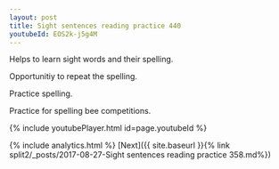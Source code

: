 ```yaml
---
layout: post
title: Sight sentences reading practice 440
youtubeId: EOS2k-j5g4M
---
```

 
 
Helps to learn sight words and their spelling.

Opportunitiy to repeat the spelling. 

Practice spelling. 
 
Practice for spelling bee competitions. 
 
{% include youtubePlayer.html id=page.youtubeId %}
 
 
{% include analytics.html %} 
[Next]({{ site.baseurl }}{% link  split2/_posts/2017-08-27-Sight sentences reading practice 358.md%})
 
